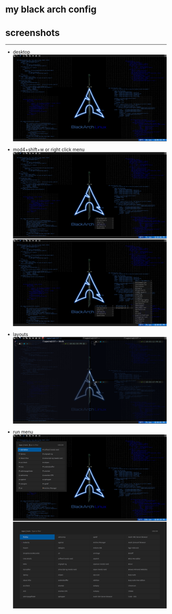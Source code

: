 # my black arch config

# screenshots
-----------------------------------------------

* desktop
    ![pics/1.png](pics/1.png)

* mod4+shift+w or right click menu
    ![pics/2.png](pics/2.png)
    ![pics/3.png](pics/3.png)

* layouts
    ![pics/4.png](pics/4.png)

* run menu
    ![pics/6.png](pics/6.png)
    ![pics/7.png](pics/7.png)